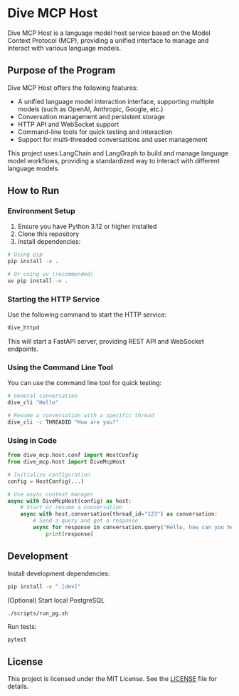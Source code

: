 # Dive MCP Host

Dive MCP Host is a language model host service based on the Model Context Protocol (MCP), providing a unified interface to manage and interact with various language models.

## Purpose of the Program

Dive MCP Host offers the following features:

- A unified language model interaction interface, supporting multiple models (such as OpenAI, Anthropic, Google, etc.)
- Conversation management and persistent storage
- HTTP API and WebSocket support
- Command-line tools for quick testing and interaction
- Support for multi-threaded conversations and user management

This project uses LangChain and LangGraph to build and manage language model workflows, providing a standardized way to interact with different language models.

## How to Run

### Environment Setup

1. Ensure you have Python 3.12 or higher installed
2. Clone this repository
3. Install dependencies:

```bash
# Using pip
pip install -e .

# Or using uv (recommended)
uv pip install -e .
```

### Starting the HTTP Service

Use the following command to start the HTTP service:

```bash
dive_httpd
```

This will start a FastAPI server, providing REST API and WebSocket endpoints.

### Using the Command Line Tool

You can use the command line tool for quick testing:

```bash
# General conversation
dive_cli "Hello"

# Resume a conversation with a specific thread
dive_cli -c THREADID "How are you?"
```

### Using in Code

```python
from dive_mcp.host.conf import HostConfig
from dive_mcp.host import DiveMcpHost

# Initialize configuration
config = HostConfig(...)

# Use async context manager
async with DiveMcpHost(config) as host:
    # Start or resume a conversation
    async with host.conversation(thread_id="123") as conversation:
        # Send a query and get a response
        async for response in conversation.query("Hello, how can you help me today?"):
            print(response)
```

## Development

Install development dependencies:

```bash
pip install -e ".[dev]"
```

(Optional) Start local PostgreSQL
```
./scripts/run_pg.sh
```

Run tests:

```bash
pytest
```

## License

This project is licensed under the MIT License. See the [LICENSE](LICENSE) file for details.
